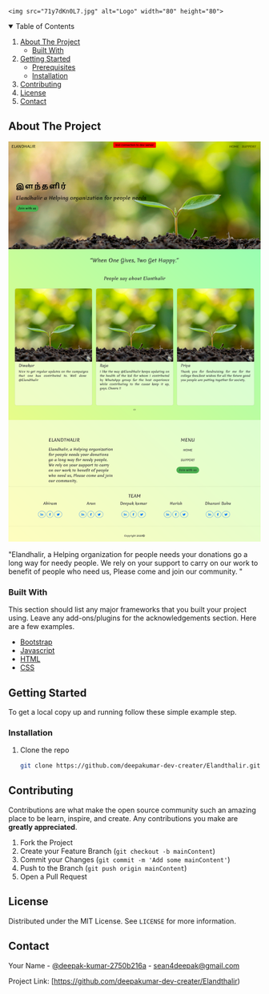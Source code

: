 





<!-- PROJECT LOGO -->
<br />
<p align="center">
  
    <img src="71y7dKn0L7.jpg" alt="Logo" width="80" height="80">
 

  



<!-- TABLE OF CONTENTS -->
<details open="open">
  <summary>Table of Contents</summary>
  <ol>
    <li>
      <a href="#about-the-project">About The Project</a>
      <ul>
        <li><a href="#built-with">Built With</a></li>
      </ul>
    </li>
    <li>
      <a href="#getting-started">Getting Started</a>
      <ul>
        <li><a href="#prerequisites">Prerequisites</a></li>
        <li><a href="#installation">Installation</a></li>
      </ul>
    </li>
    <li><a href="#contributing">Contributing</a></li>
    <li><a href="#license">License</a></li>
    <li><a href="#contact">Contact</a></li>

  </ol>
</details>



<!-- ABOUT THE PROJECT -->
## About The Project

  <img src="Screenshot 2021-07-18 at 21-36-14 Elandhair.png" alt="Logo" width="100%" height="800px">
  
  "Elandhalir, a Helping organization for people needs your donations go a long way for needy people. We rely on your support to carry on our work to benefit of people who need us, Please come and join our community. "

### Built With

This section should list any major frameworks that you built your project using. Leave any add-ons/plugins for the acknowledgements section. Here are a few examples.
* [Bootstrap](https://getbootstrap.com)
* [Javascript](https://developer.mozilla.org/en-US/docs/Web/JavaScript)
* [HTML](https://devdocs.io/html/)
* [CSS](https://developer.mozilla.org/en-US/docs/Web/CSS)



<!-- GETTING STARTED -->
## Getting Started


To get a local copy up and running follow these simple example step.




### Installation

1. Clone the repo
   ```sh
   git clone https://github.com/deepakumar-dev-creater/Elandthalir.git
   ```





<!-- CONTRIBUTING -->
## Contributing

Contributions are what make the open source community such an amazing place to be learn, inspire, and create. Any contributions you make are **greatly appreciated**.

1. Fork the Project
2. Create your Feature Branch (`git checkout -b mainContent`)
3. Commit your Changes (`git commit -m 'Add some mainContent'`)
4. Push to the Branch (`git push origin mainContent`)
5. Open a Pull Request



<!-- LICENSE -->
## License

Distributed under the MIT License. See `LICENSE` for more information.



<!-- CONTACT -->
## Contact

Your Name - [@deepak-kumar-2750b216a](https://www.linkedin.com/in/deepak-kumar-2750b216a/) - sean4deepak@gmail.com

Project Link: [https://github.com/deepakumar-dev-creater/Elandthalir)










